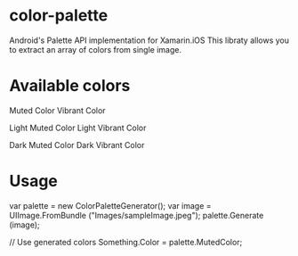 # color-palette
Android's Palette API implementation for Xamarin.iOS
This libraty allows you to extract an array of colors from single image.

# Available colors

Muted Color
Vibrant Color

Light Muted Color
Light Vibrant Color

Dark Muted Color
Dark Vibrant Color

# Usage

var palette = new ColorPaletteGenerator();
var image = UIImage.FromBundle ("Images/sampleImage.jpeg");
palette.Generate (image);

// Use generated colors
Something.Color = palette.MutedColor;
